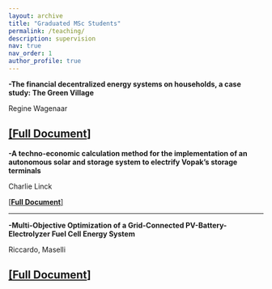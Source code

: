 ```yaml
---
layout: archive
title: "Graduated MSc Students"
permalink: /teaching/
description: supervision
nav: true
nav_order: 1
author_profile: true
---
```




**-The financial decentralized energy systems on households, a case study: The Green Village**

Regine Wagenaar

[[**Full Document**]](https://repository.tudelft.nl/islandora/object/uuid:40dde860-b595-4ed2-9c97-33a88d4df769) 
---



**-A techno-economic calculation method for the implementation of an autonomous solar and storage system to electrify Vopak’s storage terminals**

Charlie Linck

[[**Full Document**]](https://repository.tudelft.nl/islandora/object/uuid%3Ab2705bba-68e4-4007-9bd2-c49f04214f1f) 

---


**-Multi-Objective Optimization of a Grid-Connected PV-Battery-Electrolyzer Fuel Cell Energy System**

Riccardo, Maselli

[[**Full Document**]](https://repository.tudelft.nl/islandora/object/uuid%3Aeeb957a4-a37c-4bff-9210-7a5907191cad?collection=education)
---